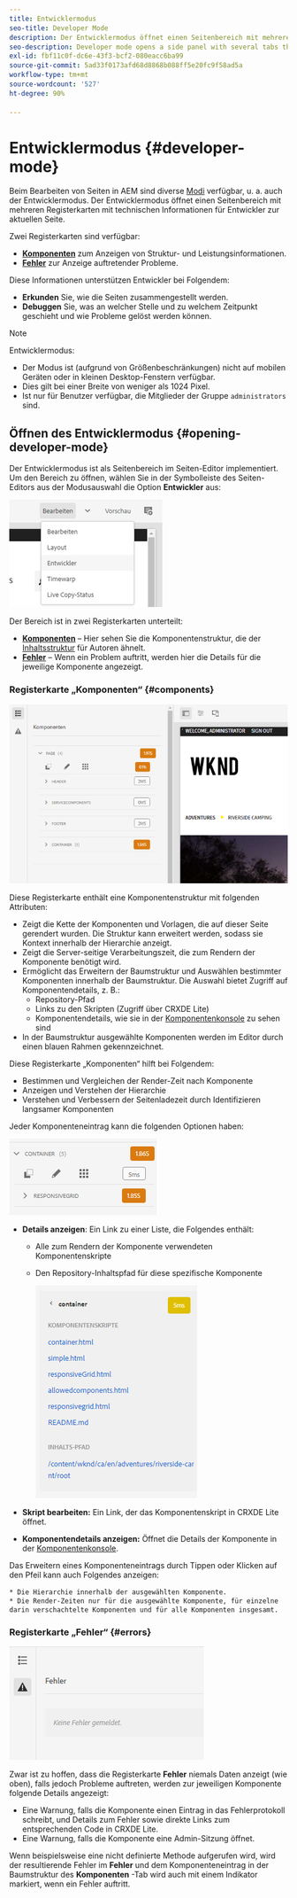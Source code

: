 ```yaml
---
title: Entwicklermodus
seo-title: Developer Mode
description: Der Entwicklermodus öffnet einen Seitenbereich mit mehreren Registerkarten mit Informationen für Entwickler zur aktuellen Seite.
seo-description: Developer mode opens a side panel with several tabs that provide a developer with information about the current page
exl-id: fbf11c0f-dc6e-43f3-bcf2-080eacc6ba99
source-git-commit: 5ad33f0173afd68d8868b088ff5e20fc9f58ad5a
workflow-type: tm+mt
source-wordcount: '527'
ht-degree: 90%

---
```


# Entwicklermodus {#developer-mode}

Beim Bearbeiten von Seiten in AEM sind diverse [Modi](/help/sites-cloud/authoring/fundamentals/environment-tools.md#page-modes) verfügbar, u. a. auch der Entwicklermodus. Der Entwicklermodus öffnet einen Seitenbereich mit mehreren Registerkarten mit technischen Informationen für Entwickler zur aktuellen Seite.

Zwei Registerkarten sind verfügbar:

* **[Komponenten](#components)** zum Anzeigen von Struktur- und Leistungsinformationen.
* **[Fehler](#errors)** zur Anzeige auftretender Probleme.

Diese Informationen unterstützen Entwickler bei Folgendem:

* **Erkunden** Sie, wie die Seiten zusammengestellt werden.
* **Debuggen** Sie, was an welcher Stelle und zu welchem Zeitpunkt geschieht und wie Probleme gelöst werden können.

>[!NOTE]
>
>Entwicklermodus:
>
>* Der Modus ist (aufgrund von Größenbeschränkungen) nicht auf mobilen Geräten oder in kleinen Desktop-Fenstern verfügbar.
>  * Dies gilt bei einer Breite von weniger als 1024 Pixel.
>* Ist nur für Benutzer verfügbar, die Mitglieder der Gruppe `administrators` sind.

## Öffnen des Entwicklermodus {#opening-developer-mode}

Der Entwicklermodus ist als Seitenbereich im Seiten-Editor implementiert. Um den Bereich zu öffnen, wählen Sie in der Symbolleiste des Seiten-Editors aus der Modusauswahl die Option **Entwickler** aus:

![Öffnen des Entwicklermodus](assets/developer-mode.png)

Der Bereich ist in zwei Registerkarten unterteilt:

* **[Komponenten](#components)** – Hier sehen Sie die Komponentenstruktur, die der [Inhaltsstruktur](/help/sites-cloud/authoring/fundamentals/environment-tools.md#content-tree) für Autoren ähnelt.
* **[Fehler](#errors)** – Wenn ein Problem auftritt, werden hier die Details für die jeweilige Komponente angezeigt.

### Registerkarte „Komponenten“ {#components}

![Registerkarte „Komponenten“](assets/developer-mode-components-tab.png)

Diese Registerkarte enthält eine Komponentenstruktur mit folgenden Attributen:

* Zeigt die Kette der Komponenten und Vorlagen, die auf dieser Seite gerendert wurden. Die Struktur kann erweitert werden, sodass sie Kontext innerhalb der Hierarchie anzeigt.
* Zeigt die Server-seitige Verarbeitungszeit, die zum Rendern der Komponente benötigt wird.
* Ermöglicht das Erweitern der Baumstruktur und Auswählen bestimmter Komponenten innerhalb der Baumstruktur. Die Auswahl bietet Zugriff auf Komponentendetails, z. B.:
   * Repository-Pfad
   * Links zu den Skripten (Zugriff über CRXDE Lite)
   * Komponentendetails, wie sie in der [Komponentenkonsole](/help/sites-cloud/authoring/features/components-console.md) zu sehen sind
* In der Baumstruktur ausgewählte Komponenten werden im Editor durch einen blauen Rahmen gekennzeichnet.

Diese Registerkarte „Komponenten“ hilft bei Folgendem:

* Bestimmen und Vergleichen der Render-Zeit nach Komponente
* Anzeigen und Verstehen der Hierarchie
* Verstehen und Verbessern der Seitenladezeit durch Identifizieren langsamer Komponenten

Jeder Komponenteneintrag kann die folgenden Optionen haben:

![Beispiel einer Entwicklermodus-Komponente](assets/developer-mode-component-example.png)

* **Details anzeigen**: Ein Link zu einer Liste, die Folgendes enthält:
   * Alle zum Rendern der Komponente verwendeten Komponentenskripte
   * Den Repository-Inhaltspfad für diese spezifische Komponente

     ![Details anzeigen](assets/developer-mode-view-details.png)

* **Skript bearbeiten:** Ein Link, der das Komponentenskript in CRXDE Lite öffnet.

* **Komponentendetails anzeigen:** Öffnet die Details der Komponente in der [Komponentenkonsole](/help/sites-cloud/authoring/features/components-console.md).

Das Erweitern eines Komponenteneintrags durch Tippen oder Klicken auf den Pfeil kann auch Folgendes anzeigen:

    * Die Hierarchie innerhalb der ausgewählten Komponente.
    * Die Render-Zeiten nur für die ausgewählte Komponente, für einzelne darin verschachtelte Komponenten und für alle Komponenten insgesamt.

### Registerkarte „Fehler“ {#errors}

![Die Registerkarte „Fehler“](assets/developer-mode-errors-tab.png)

Zwar ist zu hoffen, dass die Registerkarte **Fehler** niemals Daten anzeigt (wie oben), falls jedoch Probleme auftreten, werden zur jeweiligen Komponente folgende Details angezeigt:

* Eine Warnung, falls die Komponente einen Eintrag in das Fehlerprotokoll schreibt, und Details zum Fehler sowie direkte Links zum entsprechenden Code in CRXDE Lite.
* Eine Warnung, falls die Komponente eine Admin-Sitzung öffnet.

Wenn beispielsweise eine nicht definierte Methode aufgerufen wird, wird der resultierende Fehler im **Fehler** und dem Komponenteneintrag in der Baumstruktur des **Komponenten** -Tab wird auch mit einem Indikator markiert, wenn ein Fehler auftritt.

